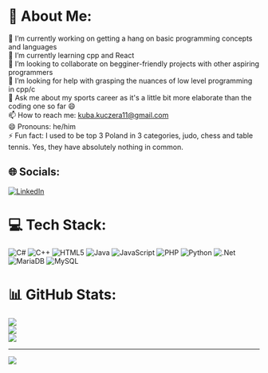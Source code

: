 # 💫 About Me:
🔭 I’m currently working on getting a hang on basic programming concepts and languages<br>🌱 I’m currently learning cpp and React<br>👯 I’m looking to collaborate on begginer-friendly projects with other aspiring programmers<br>🤔 I’m looking for help with grasping the nuances of low level programming in cpp/c<br>💬 Ask me about my sports career as it's a little bit more elaborate than the coding one so far 😄<br>📫 How to reach me: kuba.kuczera11@gmail.com<br>😄 Pronouns: he/him<br>⚡ Fun fact: I used to be top 3 Poland in 3 categories, judo, chess and table tennis. Yes, they have absolutely nothing in common.


## 🌐 Socials:
[![LinkedIn](https://img.shields.io/badge/LinkedIn-%230077B5.svg?logo=linkedin&logoColor=white)](https://linkedin.com/in/JakubKuczera) 

# 💻 Tech Stack:
![C#](https://img.shields.io/badge/c%23-%23239120.svg?style=for-the-badge&logo=csharp&logoColor=white) ![C++](https://img.shields.io/badge/c++-%2300599C.svg?style=for-the-badge&logo=c%2B%2B&logoColor=white) ![HTML5](https://img.shields.io/badge/html5-%23E34F26.svg?style=for-the-badge&logo=html5&logoColor=white) ![Java](https://img.shields.io/badge/java-%23ED8B00.svg?style=for-the-badge&logo=openjdk&logoColor=white) ![JavaScript](https://img.shields.io/badge/javascript-%23323330.svg?style=for-the-badge&logo=javascript&logoColor=%23F7DF1E) ![PHP](https://img.shields.io/badge/php-%23777BB4.svg?style=for-the-badge&logo=php&logoColor=white) ![Python](https://img.shields.io/badge/python-3670A0?style=for-the-badge&logo=python&logoColor=ffdd54) ![.Net](https://img.shields.io/badge/.NET-5C2D91?style=for-the-badge&logo=.net&logoColor=white) ![MariaDB](https://img.shields.io/badge/MariaDB-003545?style=for-the-badge&logo=mariadb&logoColor=white) ![MySQL](https://img.shields.io/badge/mysql-4479A1.svg?style=for-the-badge&logo=mysql&logoColor=white)
# 📊 GitHub Stats:
![](https://github-readme-stats.vercel.app/api?username=Zept0mc&theme=dark&hide_border=false&include_all_commits=false&count_private=false)<br/>
![](https://github-readme-streak-stats.herokuapp.com/?user=Zept0mc&theme=dark&hide_border=false)<br/>
![](https://github-readme-stats.vercel.app/api/top-langs/?username=Zept0mc&theme=dark&hide_border=false&include_all_commits=false&count_private=false&layout=compact)

---
[![](https://visitcount.itsvg.in/api?id=Zept0mc&icon=0&color=0)](https://visitcount.itsvg.in)

<!-- Proudly created with GPRM ( https://gprm.itsvg.in ) -->
